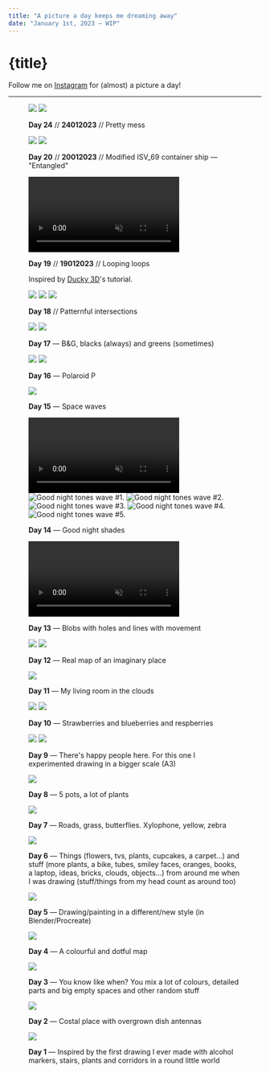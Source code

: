 ```yaml
---
title: "A picture a day keeps me dreaming away"
date: "January 1st, 2023 — WIP"
---
```


# {title}

Follow me on [Instagram](https://instagram.com/ayo.reis) for
(almost) a picture a day!

---

<figure id="24">

<img loading="lazy" src="/pictures/24.1.webp"/>
<img loading="lazy" src="/pictures/24.2.webp" />

<figcaption>

**Day 24** // **24012023** // Pretty mess</figcaption>

</figure>

<figure id="20">
<img loading="lazy" src="/pictures/20.1.webp"/>
<img loading="lazy" src="/pictures/20.2.webp" />

<figcaption>

**Day 20** // **20012023** // Modified ISV_69 container ship
— "Entangled"</figcaption>

</figure>

<figure id="19">

<video autoplay loop muted playsinline>
<source src="/pictures/19.mp4"/>

Looping loops

</video>
<figcaption>

**Day 19** // **19012023** // Looping loops

Inspired by [Ducky 3D](https://www.ducky3d.com)'s
tutorial.</figcaption>

</figure>

<figure id="18">

<img loading="lazy" src="/pictures/18.1.webp"/>
<img loading="lazy" src="/pictures/18.2.webp" />
<img loading="lazy" src="/pictures/18.3.webp" />

<figcaption>

**Day 18** // Patternful intersections</figcaption>

</figure>

<figure id="17">

<img loading="lazy" src="/pictures/17.1.webp"/>
<img loading="lazy" src="/pictures/17.2.webp" />

<figcaption>

**Day 17** — B&G, blacks (always) and greens
(sometimes)</figcaption>

</figure>

<figure id="16">

<img loading="lazy" src="/pictures/16.1.webp"/>
<img loading="lazy" src="/pictures/16.2.webp" />

<figcaption>

**Day 16** — Polaroid P</figcaption>

</figure>

<figure id="15">

<img loading="lazy" src="/pictures/15.webp"/>

<figcaption>

**Day 15** — Space waves</figcaption>

</figure>

<figure id="14">

<video autoplay loop muted playsinline>
<source src="/pictures/14.1.webm"/>
<source src="/pictures/14.1.mp4"/>

Animation of good night tones waves

</video>

<img alt="Good night tones wave #1." loading="lazy" src="/pictures/14.2.webp"/>
<img alt="Good night tones wave #2." loading="lazy" src="/pictures/14.3.webp"/>
<img alt="Good night tones wave #3." loading="lazy" src="/pictures/14.4.webp"/>
<img alt="Good night tones wave #4." loading="lazy" src="/pictures/14.5.webp"/>
<img alt="Good night tones wave #5." loading="lazy" src="/pictures/14.6.webp"/>

<figcaption>

**Day 14** — Good night shades</figcaption>

</figure>

<figure id="13">

<video autoplay loop muted playsinline>
<source src="/pictures/13.webm"/>
<source src="/pictures/13.mp4"/>
</video>

<figcaption>

**Day 13** — Blobs with holes and lines with
movement</figcaption>

</figure>

<figure id="12">

<img loading="lazy" src="/pictures/12.1.webp"/>
<img loading="lazy" src="/pictures/12.2.webp"/>

<figcaption>

**Day 12** — Real map of an imaginary place</figcaption>

</figure>

<figure id="11">

<img loading="lazy" src="/pictures/11.webp"/>

<figcaption>

**Day 11** — My living room in the clouds</figcaption>

</figure>

<figure id="10">

<img loading="lazy" src="/pictures/10.1.webp"/>
<img loading="lazy" src="/pictures/10.2.webp"/>

<figcaption>

**Day 10** — Strawberries and blueberries and
respberries</figcaption>

</figure>

<figure id="9">

<img loading="lazy" src="/pictures/9.1.webp"/>
<img loading="lazy" src="/pictures/9.2.webp"/>

<figcaption>

**Day 9** — There's happy people here. For this one I
experimented drawing in a bigger scale (A3)</figcaption>

</figure>

<figure id="8">

<img loading="lazy" src="/pictures/8.webp"/>

<figcaption>

**Day 8** — 5 pots, a lot of plants</figcaption>

</figure>

<figure id="7">

<img loading="lazy" src="/pictures/7.webp"/>

<figcaption>

**Day 7** — Roads, grass, butterflies. Xylophone, yellow,
zebra</figcaption>

</figure>

<figure id="6">

<img loading="lazy" src="/pictures/6.webp"/>

<figcaption>

**Day 6** — Things (flowers, tvs, plants, cupcakes, a
carpet...) and stuff (more plants, a bike, tubes, smiley
faces, oranges, books, a laptop, ideas, bricks, clouds,
objects...) from around me when I was drawing (stuff/things
from my head count as around too)</figcaption>

</figure>

<figure id="5">

<img loading="lazy" src="/pictures/5.webp"/>

<figcaption>

**Day 5** — Drawing/painting in a different/new style (in
Blender/Procreate)</figcaption>

</figure>

<figure id="4">

<img loading="lazy" src="/pictures/4.webp"/>

<figcaption>

**Day 4** — A colourful and dotful map</figcaption>

</figure>

<figure id="3">

<img loading="lazy" src="/pictures/3.webp"/>

<figcaption>

**Day 3** — You know like when? You mix a lot of colours,
detailed parts and big empty spaces and other random
stuff</figcaption>

</figure>

<figure id="2">

<img loading="lazy" src="/pictures/2.webp"/>

<figcaption>

**Day 2** — Costal place with overgrown dish
antennas</figcaption>

</figure>

<figure id="1">

<img loading="lazy" src="/pictures/1.webp"/>

<figcaption>

**Day 1** — Inspired by the first drawing I ever made with
alcohol markers, stairs, plants and corridors in a round
little world</figcaption>

</figure>
